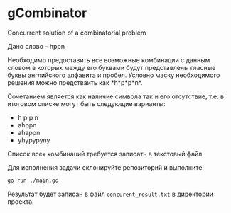 # gCombinator
Concurrent solution of a combinatorial problem


Дано слово - hppn

Необходимо предоставить все возможные комбинации с данным словом в которых между его буквами будут представлены гласные буквы английского алфавита и пробел. Условно маску необходимого решения можно предстваить как \*h\*p\*p\*n\*.

Сочетанием является как наличие символа так и его отсутствие, т.е. в итоговом списке могут быть следующие варианты:

 -  h p p n
 - ahppn
 - ahappn
 - yhypypyny

Список всех комбинаций требуется записать в текстовый файл.

Для исполнения задачи склонируйте репозиторий и выполните:

```bash
go run ./main.go
```

Результат будет записан в файл `concurent_result.txt` в директории проекта.


